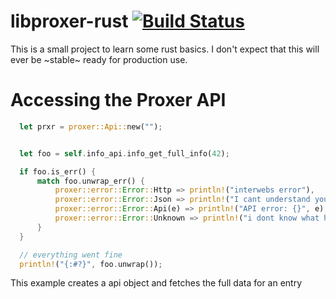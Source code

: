 # libproxer-rust [![Build Status](https://travis-ci.org/cuechan/proxer-rs.svg?branch=master)](https://travis-ci.org/cuechan/proxer-rs)
This is a small project to learn some rust basics. I don't expect that this will ever be ~stable~ ready for production use.


# Accessing the Proxer API

```rust
  let prxr = proxer::Api::new("");


  let foo = self.info_api.info_get_full_info(42);

  if foo.is_err() {
      match foo.unwrap_err() {
          proxer::error::Error::Http => println!("interwebs error"),
          proxer::error::Error::Json => println!("I cant understand your Json"),
          proxer::error::Error::Api(e) => println!("API error: {}", e),
          proxer::error::Error::Unknown => println!("i dont know what happened"),
      }
  }

  // everything went fine
  println!("{:#?}", foo.unwrap());
```

This example creates a api object and fetches the full data for an entry
